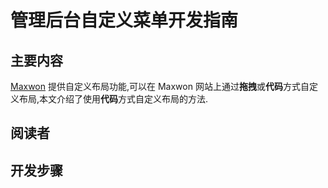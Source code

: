 # 管理后台自定义菜单开发指南
## 主要内容
[Maxwon](http://www.maxwon.cn) 提供自定义布局功能,可以在 Maxwon 网站上通过**拖拽**或**代码**方式自定义布局,本文介绍了使用**代码**方式自定义布局的方法.

## 阅读者

## 开发步骤